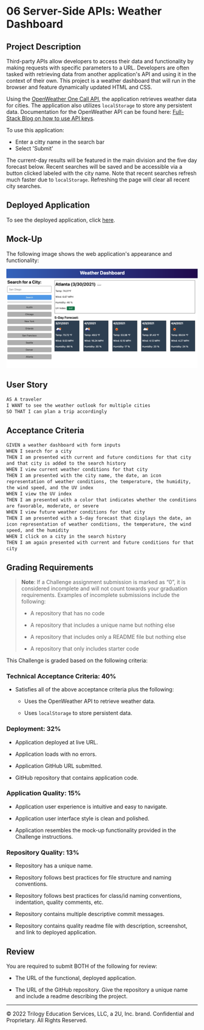 # 06 Server-Side APIs: Weather Dashboard

## Project Description

Third-party APIs allow developers to access their data and functionality by making requests with specific parameters to a URL. Developers are often tasked with retrieving data from another application's API and using it in the context of their own. This project is a weather dashboard that will run in the browser and feature dynamically updated HTML and CSS.

Using the [OpenWeather One Call API](https://openweathermap.org/api/one-call-api), the application retrieves weather data for cities. The application also utilizes `localStorage` to store any persistent data. Documentation for the OpenWeather API can be found here: [Full-Stack Blog on how to use API keys](https://coding-boot-camp.github.io/full-stack/apis/how-to-use-api-keys).

To use this application:
* Enter a citty name in the search bar
* Select 'Submit'

The current-day results will be featured in the main division and the five day forecast below. Recent searches will be saved and be accessible via a button clicked labeled with the city name. Note that recent searches refresh much faster due to `localStorage`. Refreshing the page will clear all recent city searches.

## Deployed Application

To see the deployed application, click [here](https://nflanner.github.io/weather-dashboard/).

## Mock-Up

The following image shows the web application's appearance and functionality:

![The weather app includes a search option, a list of cities, and a five-day forecast and current weather conditions for Atlanta.](./Assets/Images/06-server-side-apis-homework-demo.png)

## User Story

```
AS A traveler
I WANT to see the weather outlook for multiple cities
SO THAT I can plan a trip accordingly
```

## Acceptance Criteria

```
GIVEN a weather dashboard with form inputs
WHEN I search for a city
THEN I am presented with current and future conditions for that city and that city is added to the search history
WHEN I view current weather conditions for that city
THEN I am presented with the city name, the date, an icon representation of weather conditions, the temperature, the humidity, the wind speed, and the UV index
WHEN I view the UV index
THEN I am presented with a color that indicates whether the conditions are favorable, moderate, or severe
WHEN I view future weather conditions for that city
THEN I am presented with a 5-day forecast that displays the date, an icon representation of weather conditions, the temperature, the wind speed, and the humidity
WHEN I click on a city in the search history
THEN I am again presented with current and future conditions for that city
```

## Grading Requirements

> **Note**: If a Challenge assignment submission is marked as “0”, it is considered incomplete and will not count towards your graduation requirements. Examples of incomplete submissions include the following:
>
> * A repository that has no code
>
> * A repository that includes a unique name but nothing else
>
> * A repository that includes only a README file but nothing else
>
> * A repository that only includes starter code

This Challenge is graded based on the following criteria: 

### Technical Acceptance Criteria: 40%

* Satisfies all of the above acceptance criteria plus the following:

    * Uses the OpenWeather API to retrieve weather data.

    * Uses `localStorage` to store persistent data.

### Deployment: 32%

* Application deployed at live URL.

* Application loads with no errors.

* Application GitHub URL submitted.

* GitHub repository that contains application code.

### Application Quality: 15%

* Application user experience is intuitive and easy to navigate.

* Application user interface style is clean and polished.

* Application resembles the mock-up functionality provided in the Challenge instructions.

### Repository Quality: 13%

* Repository has a unique name.

* Repository follows best practices for file structure and naming conventions.

* Repository follows best practices for class/id naming conventions, indentation, quality comments, etc.

* Repository contains multiple descriptive commit messages.

* Repository contains quality readme file with description, screenshot, and link to deployed application.

## Review

You are required to submit BOTH of the following for review:

* The URL of the functional, deployed application.

* The URL of the GitHub repository. Give the repository a unique name and include a readme describing the project.

- - -
© 2022 Trilogy Education Services, LLC, a 2U, Inc. brand. Confidential and Proprietary. All Rights Reserved.
